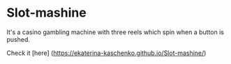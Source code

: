 # Slot-mashine

It's a casino gambling machine with three reels which spin when a button is pushed.

Check it [here] (https://ekaterina-kaschenko.github.io/Slot-mashine/)
